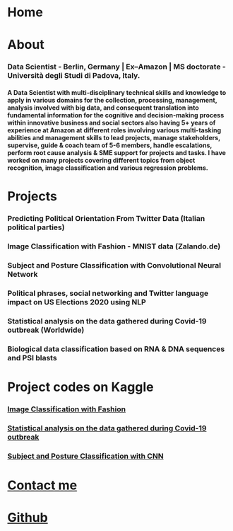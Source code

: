 # Home

# About

### Data Scientist - Berlin, Germany | Ex–Amazon | MS doctorate - Università degli Studi di Padova, Italy.

#### A Data Scientist with multi-disciplinary technical skills and knowledge to apply in various domains for the collection, processing, management, analysis involved with big data, and consequent translation into fundamental information for the cognitive and decision-making process within innovative business and social sectors also having 5+ years of experience at Amazon at different roles involving various multi-tasking abilities and management skills to lead projects, manage stakeholders, supervise, guide & coach team of 5-6 members, handle escalations, perform root cause analysis & SME support for projects and tasks. I have worked on many projects covering different topics from object recognition, image classification and various regression problems.

# Projects

### Predicting Political Orientation From Twitter Data (Italian political parties)

### Image Classification with Fashion - MNIST data (Zalando.de)

### Subject and Posture Classification with Convolutional Neural Network

### Political phrases, social networking and Twitter language impact on US Elections 2020 using NLP

### Statistical analysis on the data gathered during Covid-19 outbreak (Worldwide)

### Biological data classification based on RNA & DNA sequences and PSI blasts

# Project codes on Kaggle

### [Image Classification with Fashion](https://www.kaggle.com/grvaries001/image-classification-challenge?scriptVersionId=41451839)

### [Statistical analysis on the data gathered during Covid-19 outbreak](https://www.kaggle.com/grvaries001/covid19-global-confirmed-cases-prediction-lr-model)

### [Subject and Posture Classification with CNN](https://www.kaggle.com/code/grvaries001/sleep-classification-hda)


# [Contact me](grv.aries001@gmail.com)

# [Github](https://grvanand001.github.io/)
